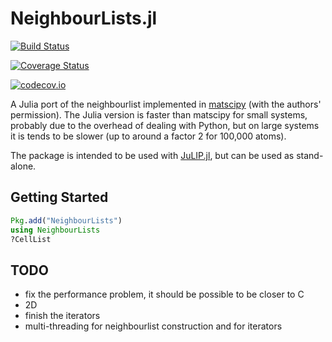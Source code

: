 # NeighbourLists.jl

[![Build Status](https://travis-ci.org/libAtoms/NeighbourLists.jl.svg?branch=master)](https://travis-ci.org/libAtoms/NeighbourLists.jl)

[![Coverage Status](https://coveralls.io/repos/libAtoms/NeighbourLists.jl/badge.svg?branch=master&service=github)](https://coveralls.io/github/libAtoms/NeighbourLists.jl?branch=master)

[![codecov.io](http://codecov.io/github/libAtoms/NeighbourLists.jl/coverage.svg?branch=master)](http://codecov.io/github/libAtoms/NeighbourLists.jl?branch=master)


A Julia port of the neighbourlist implemented in
[matscipy](https://github.com/libAtoms/matscipy) (with the authors' permission).
The Julia version is faster than matscipy for small systems, probably due  to
the overhead of dealing with Python, but on large systems it is tends to be
slower (up to around a factor 2 for 100,000 atoms).

The package is intended to be used with [JuLIP.jl](https://github.com/libAtoms/JuLIP.jl),
but can be used as stand-alone.

## Getting Started

```Julia
Pkg.add("NeighbourLists")
using NeighbourLists
?CellList
```

## TODO

* fix the performance problem, it should be possible to be closer to C
* 2D
* finish the iterators
* multi-threading for neighbourlist construction and for iterators
